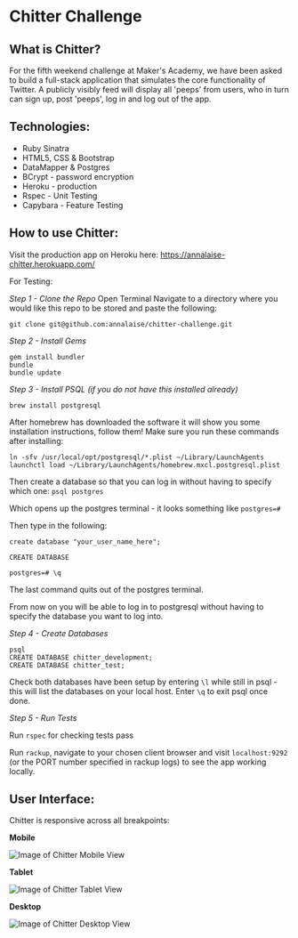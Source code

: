 Chitter Challenge
=================



What is Chitter?
-------

For the fifth weekend challenge at Maker's Academy, we have been asked to build a full-stack application that simulates the core functionality of Twitter. A publicly visibly feed will display all 'peeps' from users, who in turn can sign up, post 'peeps', log in and log out of the app.

Technologies:
-------
* Ruby Sinatra
* HTML5, CSS & Bootstrap
* DataMapper & Postgres
* BCrypt - password encryption
* Heroku - production
* Rspec - Unit Testing
* Capybara - Feature Testing

How to use Chitter:
-------
Visit the production app on Heroku here: https://annalaise-chitter.herokuapp.com/

For Testing:

*Step 1 - Clone the Repo*
Open Terminal
Navigate to a directory where you would like this repo to be stored and
paste the following:
```
git clone git@github.com:annalaise/chitter-challenge.git
```

*Step 2 - Install Gems*

```
gem install bundler
bundle
bundle update
```

*Step 3 - Install PSQL (if you do not have this installed already)*
```
brew install postgresql
```
After homebrew has downloaded the software it will show you some installation instructions, follow them!
Make sure you run these commands after installing:
```
ln -sfv /usr/local/opt/postgresql/*.plist ~/Library/LaunchAgents
launchctl load ~/Library/LaunchAgents/homebrew.mxcl.postgresql.plist
```
Then create a database so that you can log in without having to specify which one: `psql postgres`

Which opens up the postgres terminal - it looks something like `postgres=#`

Then type in the following:

```
create database "your_user_name_here";

CREATE DATABASE

postgres=# \q
```
The last command quits out of the postgres terminal.

From now on you will be able to log in to postgresql without having to specify the database you want to log into.

*Step 4 - Create Databases*
```
psql
CREATE DATABASE chitter_development;
CREATE DATABASE chitter_test;
```
Check both databases have been setup by entering `\l` while still in psql - this will list the databases on your local host. Enter `\q` to exit psql once done.

*Step 5 - Run Tests*

Run `rspec` for checking tests pass

Run `rackup`, navigate to your chosen client browser and visit `localhost:9292` (or the PORT number specified in rackup logs) to see the app working locally.

User Interface:
-------
Chitter is responsive across all  breakpoints:

**Mobile**

![Image of Chitter Mobile View](https://www.dropbox.com/s/7329r87rmqji5q0/chitter-iphone6.png)


**Tablet**

![Image of Chitter Tablet View](https://www.dropbox.com/s/h4sognd48g96kpx/chitter-ipad.png)

**Desktop**

![Image of Chitter Desktop View](https://www.dropbox.com/s/919ptnnww3xhlor/chitter-desktop.png)
